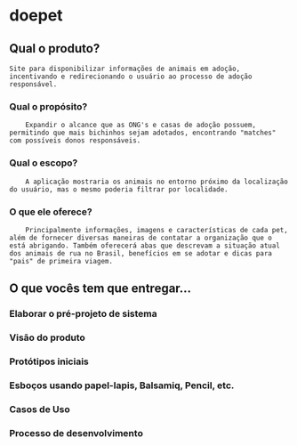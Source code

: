 # doepet

## Qual o produto?
    Site para disponibilizar informações de animais em adoção, incentivando e redirecionando o usuário ao processo de adoção responsável. 

### Qual o propósito?
        Expandir o alcance que as ONG's e casas de adoção possuem, permitindo que mais bichinhos sejam adotados, encontrando "matches" com possíveis donos responsáveis.
### Qual o escopo?
        A aplicação mostraria os animais no entorno próximo da localização do usuário, mas o mesmo poderia filtrar por localidade.
### O que ele oferece?
        Principalmente informações, imagens e características de cada pet, além de fornecer diversas maneiras de contatar a organização que o está abrigando. Também oferecerá abas que descrevam a situação atual dos animais de rua no Brasil, benefícios em se adotar e dicas para "pais" de primeira viagem.

## O que vocês tem que entregar…
### Elaborar o pré-projeto de sistema
### Visão do produto
### Protótipos iniciais
### Esboços usando papel-lapis, Balsamiq, Pencil, etc.
### Casos de Uso
### Processo de desenvolvimento